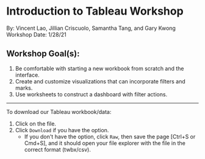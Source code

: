 # Introduction to Tableau Workshop
By: Vincent Lao, Jillian Criscuolo, Samantha Tang, and Gary Kwong
Workshop Date: 1/28/21

## Workshop Goal(s): 
1. Be comfortable with starting a new workbook from scratch and the interface.
2. Create and customize visualizations that can incorporate filters and marks.
3. Use worksheets to construct a dashboard with filter actions.

---
To download our Tableau workbook/data:
1. Click on the file.
2. Click `Download` if you have the option. 
    - If you don't have the option, click `Raw`, then save the page [Ctrl+S or Cmd+S], and it should open your file explorer with the file in the correct format (twbx/csv).

